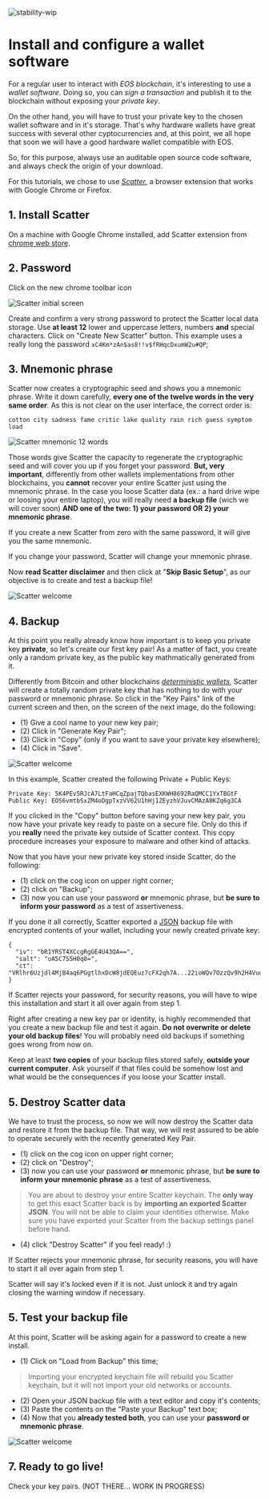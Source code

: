 ![stability-wip](https://img.shields.io/badge/stability-work_in_progress-lightgrey.svg)

# Install and configure a wallet software

For a regular user to interact with *EOS blockchain*, it's interesting to use a *wallet software*. Doing so, you can *sign a transaction* and publish it to the blockchain without exposing your *private key*.

On the other hand, you will have to trust your private key to the chosen wallet software and in it's storage. That's why hardware wallets have great success with several other cyptocurrencies and, at this point, we all hope that soon we will have a good hardware wallet compatible with EOS.

So, for this purpose, always use an auditable open source code software, and always check the origin of your download. 

For this tutorials, we chose to use *[Scatter](https://github.com/EOSEssentials/Scatter)*, a browser extension that works with Google Chrome or Firefox.

## 1. Install Scatter

On a machine with Google Chrome installed, add Scatter extension from [chrome web store](https://chrome.google.com/webstore/detail/scatter/ammjpmhgckkpcamddpolhchgomcojkle).

## 2. Password

Click on the new chrome toolbar icon

![Scatter initial screen](img/tut-01-scatter-ini.png)

Create and confirm a very strong password to protect the Scatter local data storage. Use **at least 12** lower and uppercase letters, numbers **and** special characters. Click on "Create New Scatter" button. This example uses a really long the password `xC4Km*zAn$as8!!v$fRHqcDxumW2u#QP`;

## 3. Mnemonic phrase

Scatter now creates a cryptographic seed and shows you a mnemonic phrase. Write it down carefully, **every one of the twelve words in the very same order**. As this is not clear on the user interface, the correct order is:

```
cotton city sadness fame critic lake quality rain rich guess symptom load
```

![Scatter mnemonic 12 words](img/tut-01-scatter-mnemonic.png)

Those words give Scatter the capacity to regenerate the cryptographic seed and will cover you up if you forget your password. **But, very important**, differently from other wallets implementations from other blockchains, you **cannot** recover your entire Scatter just using the mnemonic phrase. In the case you loose Scatter data (ex.: a hard drive wipe or loosing your entire laptop), you will really need **a backup file** (wich we will cover soon) **AND one of the two: 1) your password OR 2) your mnemonic phrase**.

If you create a new Scatter from zero with the same password, it will give you the same mnemonic.

If you change your password, Scatter will change your mnemonic phrase.

Now **read Scatter disclaimer** and then click at "**Skip Basic Setup**", as our objective is to create and test a backup file!

![Scatter welcome](img/tut-01-scatter-welcome.png)

## 4. Backup

At this point you really already know how important is to keep you private key **private**, so let's create our first key pair! As a matter of fact, you create only a random private key, as the public key mathmatically generated from it.

Differently from Bitcoin and other blockchains *[deterministic wallets](https://en.bitcoin.it/wiki/Deterministic_wallet)*, Scatter will create a totally random private key that has nothing to do with your password or mnemonic phrase. So click in the "Key Pairs" link of the current screen and then, on the screen of the next image, do the following:
  - (1) Give a cool name to your new key pair;
  - (2) Click in "Generate Key Pair";
  - (3) Click in "Copy" (only if you want to save your private key elsewhere);
  - (4) Click in "Save".   

![Scatter welcome](img/tut-01-scatter-new-key-pair.png)  

In this example, Scatter created the following Private + Public Keys:

```
Private Key: 5K4PEv5RJcA7LtFaHCqZpajTQbasEXKWH8692RaQMCC1YxTBGtF
Public Key: EOS6vmtbSxZM4oDgpTxzVV62U1hHj1ZEyzhVJuvCMAzA8KZq6g3CA
```

If you clicked in the "Copy" button before saving your new key pair, you now have your private key ready to paste on a secure file. Only do this if you **really** need the private key outside of Scatter context. This copy procedure increases your exposure to malware and other kind of attacks.

Now that you have your new private key stored inside Scatter, do the following:  
  - (1) click on the cog icon on upper right corner;
  - (2) click on "Backup";
  - (3) now you can use your password **or** mnemonic phrase, but **be sure to inform your password** as a test of assertiveness.  

If you done it all correctly, Scatter exported a [JSON](https://www.json.org/) backup file with encrypted contents of your wallet, including your newly created private key: 

```
{
  "iv": "bR1YRST4XCcgRgGE4U43QA==",
  "salt": "oA5C7S5H0q8=",
  "ct": "VRlhr6Uzjdl4MjB4aq6PGgtlhxDcW8jdEQEuz7cFX2qh7A...22ioWQv7OzzQv9h2H4VuojwLQounTEAOWYk="
}
```

If Scatter rejects your password, for security reasons, you will have to wipe this installation and start it all over again from step 1.

Right after creating a new key par or identity, is highly recommended that you create a new backup file and test it again. **Do not overwrite or delete your old backup files**! You will probably need old backups if something goes wrong from now on.

Keep at least **two copies** of your backup files stored safely, **outside your current computer**. Ask yourself if that files could be somehow lost and what would be the consequences if you loose your Scatter install.

## 5. Destroy Scatter data

We have to trust the process, so now we will now destroy the Scatter data and restore it from the backup file. That way, we will rest assured to be able to operate securely with the recently generated Key Pair.

  - (1) click on the cog icon on upper right corner;
  - (2) click on "Destroy";
  - (3) now you can use your password **or** mnemonic phrase, but **be sure to inform your mnemonic phrase** as a test of assertiveness.

> You are about to destroy your entire Scatter keychain. The **only way** to get this exact Scatter back is by **importing an exported Scatter JSON**. You will not be able to claim your identities otherwise. Make sure you have exported your Scatter from the backup settings panel before hand.

  - (4) click "Destroy Scatter" if you feel ready! :) 

If Scatter rejects your mnemonic phrase, for security reasons, you will have to start it all over again from step 1.

Scatter will say it's locked even if it is not. Just unlock it and try again closing the warning window if necessary.

## 5. Test your backup file

At this point, Scatter will be asking again for a password to create a new install.

- (1) Click on "Load from Backup" this time;

> Importing your encrypted keychain file will rebuild you Scatter keychain, but it will not import your old networks or accounts.

- (2) Open your JSON backup file with a text editor and copy it's contents; 
- (3) Paste the contents on the "Paste your Backup" text box;
- (4) Now that you **already tested both**, you can use your **password or mnemonic phrase**.

![Scatter welcome](img/tut-01-scatter-load-backup.png)  

## 7. Ready to go live!

Check your key pairs. (NOT THERE... WORK IN PROGRESS)